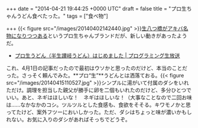 
+++
date = "2014-04-21 19:44:25 +0000 UTC"
draft = false
title = "プロ生ちゃんうどん食べたった。"
tags = ["食べ物"]

+++
{{< figure src="/images/20140402142440.jpg"  >}}<a href="http://akiba-pc.watch.impress.co.jp/docs/wakiba/find/20140303_637728.html">生八つ橋がアキバ名物になりつつある</a>というプロ生ちゃんブランドだが、新しい動きがあったようだ。

<ul>
<li><a href="http://pronama.azurewebsites.net/2014/04/01/pronama-udon/">プロ生うどん（半生讃岐うどん）はじめました | プログラミング生放送</a></li>
</ul>これ、4月1日の記事だったので最初はウソかと思ったのだけど、本当のことだった。さっそく頼んでみた。**プロ“生”**うどんとは洒落ておる。{{< figure src="/images/20140415110527.jpg"  >}}シンプルに湯がいて付属のダシをいれただけ。調理を担当した親父が勝手に卵を二個もいれたのだけど、多分ひとつでいい。あと、ネギはほしいな！　ネギはほしいな！（大事なことなので二回お味は……なかなかのコシ。ツルツルとした食感も、食欲をそそる。キワモノかと思ってたけど、案外フツーにおいしかった。ただ、ダシはちょっと味が濃いかもしれない。お気に入りのダシがあればそっちでどうぞ。


